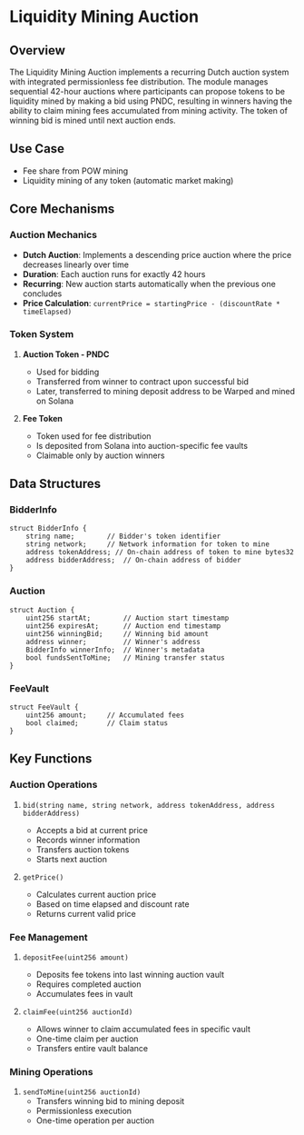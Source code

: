 # Liquidity Mining Auction

## Overview
The Liquidity Mining Auction implements a recurring Dutch auction system with integrated permissionless fee distribution. The module manages sequential 42-hour auctions where participants can propose tokens to be liquidity mined by making a bid using PNDC, resulting in winners having the ability to claim mining fees accumulated from mining activity. The token of winning bid is mined until next auction ends.

## Use Case
- Fee share from POW mining 
- Liquidity mining of any token (automatic market making)

## Core Mechanisms

### Auction Mechanics
- **Dutch Auction**: Implements a descending price auction where the price decreases linearly over time
- **Duration**: Each auction runs for exactly 42 hours
- **Recurring**: New auction starts automatically when the previous one concludes
- **Price Calculation**: `currentPrice = startingPrice - (discountRate * timeElapsed)`

### Token System
1. **Auction Token - PNDC**
   - Used for bidding
   - Transferred from winner to contract upon successful bid
   - Later, transferred to mining deposit address to be Warped and mined on Solana

2. **Fee Token**
   - Token used for fee distribution
   - Is deposited from Solana into auction-specific fee vaults
   - Claimable only by auction winners

## Data Structures

### BidderInfo
```solidity
struct BidderInfo {
    string name;        // Bidder's token identifier
    string network;     // Network information for token to mine
    address tokenAddress; // On-chain address of token to mine bytes32
    address bidderAddress;  // On-chain address of bidder
}
```

### Auction
```solidity
struct Auction {
    uint256 startAt;        // Auction start timestamp
    uint256 expiresAt;      // Auction end timestamp
    uint256 winningBid;     // Winning bid amount
    address winner;         // Winner's address
    BidderInfo winnerInfo;  // Winner's metadata
    bool fundsSentToMine;   // Mining transfer status
}
```

### FeeVault
```solidity
struct FeeVault {
    uint256 amount;     // Accumulated fees
    bool claimed;       // Claim status
}
```

## Key Functions

### Auction Operations
1. `bid(string name, string network, address tokenAddress, address bidderAddress)`
   - Accepts a bid at current price
   - Records winner information
   - Transfers auction tokens
   - Starts next auction

2. `getPrice()`
   - Calculates current auction price
   - Based on time elapsed and discount rate
   - Returns current valid price

### Fee Management
1. `depositFee(uint256 amount)`
   - Deposits fee tokens into last winning auction vault
   - Requires completed auction
   - Accumulates fees in vault

2. `claimFee(uint256 auctionId)`
   - Allows winner to claim accumulated fees in specific vault
   - One-time claim per auction
   - Transfers entire vault balance

### Mining Operations
1. `sendToMine(uint256 auctionId)`
   - Transfers winning bid to mining deposit
   - Permissionless execution
   - One-time operation per auction

